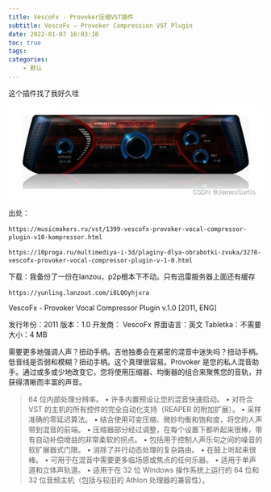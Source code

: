 ```yaml
---
title: VescoFx - Provoker压缩VST插件
subtitle: VescoFx – Provoker Compression VST Plugin
date: 2022-01-07 16:03:10
toc: true
tags: 
categories: 
    - 默认
---
```


这个插件找了我好久哇

![img](https://raw.githubusercontent.com/james-curtis/james-curtis.github.io/main/static/images/ce6f6e732fb0408a93de635f5ba12312.png)



出处：

```
https://musicmakers.ru/vst/1399-vescofx-provoker-vocal-compressor-plugin-v10-kompressor.html
```



```
https://10proga.ru/multimediya-i-3d/plaginy-dlya-obrabotki-zvuka/3278-vescofx-provoker-vocal-compressor-plugin-v-1-0.html
```



下载：我备份了一份在lanzou，p2p根本下不动。只有迅雷服务器上面还有缓存

```
https://yunling.lanzout.com/i0LQOyhjxra
```



VescoFx - Provoker Vocal Compressor Plugin v.1.0 [2011, ENG]

 发行年份：2011
 版本：1.0
 开发商： VescoFx
 界面语言：英文
 Tabletka：不需要
 大小：4 MB

 需要更多地强调人声？扭动手柄。吉他独奏会在紧密的混音中迷失吗？扭动手柄。低音线是否弱和模糊？扭动手柄。这个真理很容易。Provoker 是您的私人混音助手。通过或多或少地改变它，您将使用压缩器、均衡器的组合来聚焦您的音轨，并获得清晰而丰富的声音。

> 64 位内部处理分辨率。
>  • 许多内置预设让您的混音快速启动。
>  • 对符合 VST 的主机的所有控件的完全自动化支持（REAPER 的附加扩展）。
>  • 采样准确的零延迟算法。
>  • 结合使用可变压缩、微妙均衡和饱和度，将您的人声带到混音的前端。
>  • 压缩器部分经过调整，在每个设置下都听起来很棒，带有自动补偿增益的非常柔软的拐点。
>  • 包括用于控制人声乐句之间的噪音的软扩展器式门限。
>  • 消除了并行动态处理的复杂路由。
>  • 在鼓上听起来很棒。
>  • 可用于在混音中需要更多临场感或焦点的任何乐器。
>  • 适用于单声道和立体声轨道。
>  • 适用于在 32 位 Windows 操作系统上运行的 64 位和 32 位音频主机（包括与较旧的 Athlon 处理器的兼容性）。